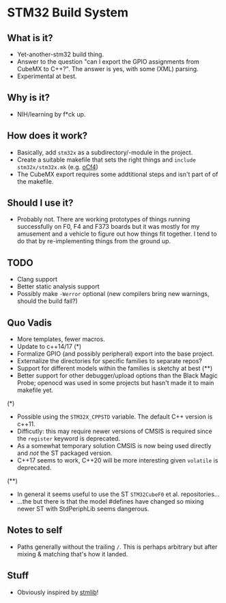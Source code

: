 # STM32 Build System
## What is it?
- Yet-another-stm32 build thing.
- Answer to the question "can I export the GPIO assignments from CubeMX to C++?". The answer is yes, with some (XML) parsing.
- Experimental at best.

## Why is it?
- NIH/learning by f\*ck up.

## How does it work?
- Basically, add `stm32x` as a subdirectory/-module in the project.
- Create a suitable makefile that sets the right things and `include stm32x/stm32x.mk` (e.g. [oCf4](https://github.com/patrickdowling/oCf4))
- The CubeMX export requires some addtitional steps and isn't part of of the makefile.

## Should I use it?
- Probably not. There are working prototypes of things running successfully on F0, F4 and F373 boards but it was mostly for my amusement and a vehicle to figure out how things fit together. I tend to do that by re-implementing things from the ground up.

## TODO
- Clang support
- Better static analysis support
- Possibly make `-Werror` optional (new compilers bring new warnings, should the build fail?)

## Quo Vadis
- More templates, fewer macros.
- Update to c++14/17 (\*)
- Formalize GPIO (and possibly peripheral) export into the base project.
- Externalize the directories for specific families to separate repos?
- Support for different models within the families is sketchy at best (\*\*)
- Better support for other debugger/upload options than the Black Magic Probe; openocd was used in some projects but hasn't made it to main makefile yet.

(\*)
- Possible using the `STM32X_CPPSTD` variable. The default C++ version is c++11.
- Difficutly: this may require newer versions of CMSIS is required since the `register` keyword is deprecated.
- As a somewhat temporary solution CMSIS is now being used directly and _not_ the ST packaged version.
- C++17 seems to work, C++20 will be more interesting given `volatile` is deprecated.

(\*\*)
- In general it seems useful to use the ST `STM32CubeF0` et al. repositories...
- ...the but there is that the model #defines have changed so mixing newer ST with StdPeriphLib seems dangerous.

## Notes to self
- Paths generally without the trailing `/`. This is perhaps arbitrary but after mixing & matching that's how it landed.

## Stuff
- Obviously inspired by [stmlib](https://github.com/pichenettes/stmlib)!
